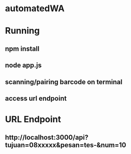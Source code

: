 # automatedWA

# Running
## npm install
## node app.js
## scanning/pairing barcode on terminal
## access url endpoint

# URL Endpoint
## http://localhost:3000/api?tujuan=08xxxxx&pesan=tes-&num=10
